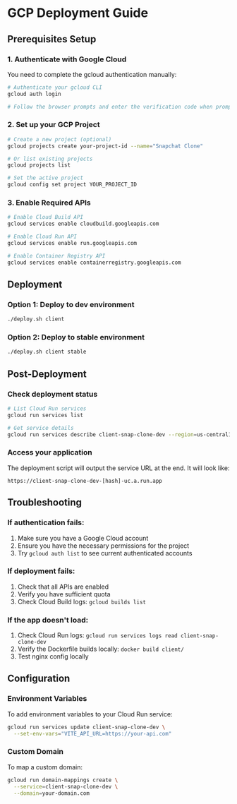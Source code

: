# GCP Deployment Guide

## Prerequisites Setup

### 1. Authenticate with Google Cloud
You need to complete the gcloud authentication manually:

```bash
# Authenticate your gcloud CLI
gcloud auth login

# Follow the browser prompts and enter the verification code when prompted
```

### 2. Set up your GCP Project
```bash
# Create a new project (optional)
gcloud projects create your-project-id --name="Snapchat Clone"

# Or list existing projects
gcloud projects list

# Set the active project
gcloud config set project YOUR_PROJECT_ID
```

### 3. Enable Required APIs
```bash
# Enable Cloud Build API
gcloud services enable cloudbuild.googleapis.com

# Enable Cloud Run API  
gcloud services enable run.googleapis.com

# Enable Container Registry API
gcloud services enable containerregistry.googleapis.com
```

## Deployment

### Option 1: Deploy to dev environment
```bash
./deploy.sh client
```

### Option 2: Deploy to stable environment
```bash
./deploy.sh client stable
```

## Post-Deployment

### Check deployment status
```bash
# List Cloud Run services
gcloud run services list

# Get service details
gcloud run services describe client-snap-clone-dev --region=us-central1
```

### Access your application
The deployment script will output the service URL at the end. It will look like:
```
https://client-snap-clone-dev-[hash]-uc.a.run.app
```

## Troubleshooting

### If authentication fails:
1. Make sure you have a Google Cloud account
2. Ensure you have the necessary permissions for the project
3. Try `gcloud auth list` to see current authenticated accounts

### If deployment fails:
1. Check that all APIs are enabled
2. Verify you have sufficient quota
3. Check Cloud Build logs: `gcloud builds list`

### If the app doesn't load:
1. Check Cloud Run logs: `gcloud run services logs read client-snap-clone-dev`
2. Verify the Dockerfile builds locally: `docker build client/`
3. Test nginx config locally

## Configuration

### Environment Variables
To add environment variables to your Cloud Run service:
```bash
gcloud run services update client-snap-clone-dev \
  --set-env-vars="VITE_API_URL=https://your-api.com"
```

### Custom Domain
To map a custom domain:
```bash
gcloud run domain-mappings create \
  --service=client-snap-clone-dev \
  --domain=your-domain.com
```